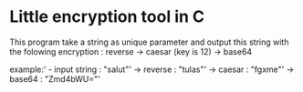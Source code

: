 Little encryption tool in C
======

This program take a string as unique parameter and output this string with the folowing encryption :
reverse -> caesar (key is 12) -> base64

example:'
	- input string : "salut"'
	-> reverse : "tulas"'
	-> caesar : "fgxme"'
	-> base64 : "Zmd4bWU="'
